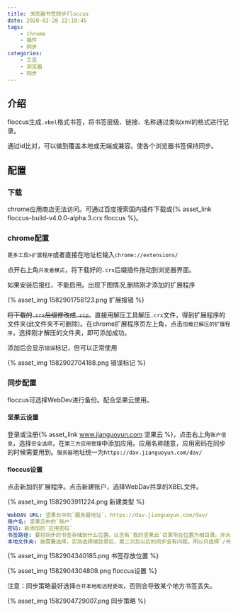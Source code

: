 ```yaml
---
title: 浏览器书签同步floccus
date: 2020-02-28 22:18:45
tags: 
    - chrome
    - 插件
    - 同步
categories:
    - 工具
    - 浏览器
    - 同步
---
```


##   介绍

floccus生成`.xbel`格式书签，将书签层级、链接、名称通过类似xml的格式进行记录。

通过id比对，可以做到覆盖本地或无端或兼容。使各个浏览器书签保持同步。

## 配置

### 下载

chrome应用商店无法访问。可通过百度搜索国内插件下载或{% asset_link floccus-build-v4.0.0-alpha.3.crx floccus %}。

<!-- more -->
### chrome配置

`更多工具>扩展程序`或者直接在地址栏输入`chrome://extensions/`

点开右上角`开发者模式`，将下载好的`.crx`后缀插件拖动到浏览器界面。

如果安装后报红、不能启用。出现下图情况,删除刚才添加的扩展程序

{% asset_img 1582901758123.png 扩展报错 %}

~~将下载的`.crx`后缀修改成`.zip`~~。直接用解压工具解压`.crx`文件，得到扩展程序的文件夹(此文件夹不可删除)。在chrome扩展程序页左上角，点击`加载已解压的扩展程序`，选择刚才解压的文件夹，即可添加成功。

添加后会显示`错误`标记，但可以正常使用

{% asset_img 1582902704188.png 错误标记 %}

### 同步配置

floccus可选择WebDev进行备份。配合坚果云使用。

#### 坚果云设置

登录或注册{% asset_link www.jianguoyun.com 坚果云 %}，点击右上角`账户信息`，选择`安全选项`，在`第三方应用管理`中添加应用。应用名称随意，应用密码在同步的时候需要用到。`服务器`地址统一为`https://dav.jianguoyun.com/dav/`

#### floccus设置

点击新加的扩展程序。点击新建账户，选择WebDav共享的XBEL文件。

{% asset_img 1582903911224.png 新建类型 %}

```yaml
WebDAV URL: 坚果云中的`服务器地址`。https://dav.jianguoyun.com/dav/
用户名: 坚果云中的`账户`
密码: 新添加的`应用密码`
书签路径: 要将同步的书签存储到什么位置。以含有`我的坚果云`目录所在位置为根目录。开头不加`/`。如下图
本地文件夹: 按需要选择，实测选择根目录后，第二次及以后的同步会有问题。所以只选择`/书签栏`
```

{% asset_img 1582904340185.png 书签存放位置 %}

{% asset_img 1582904304809.png floccus设置 %}

注意：同步策略最好选择`合并本地和远程更改`，否则会导致某个地方书签丢失。

{% asset_img 1582904729007.png 同步策略 %}